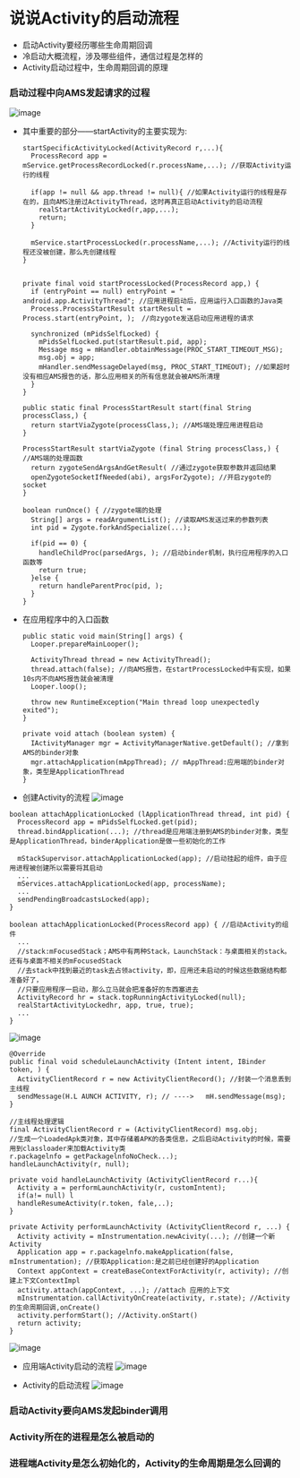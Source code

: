 # 说说Activity的启动流程
* 启动Activity要经历哪些生命周期回调
* 冷启动大概流程，涉及哪些组件，通信过程是怎样的
* Activity启动过程中，生命周期回调的原理

### 启动过程中向AMS发起请求的过程
![image](https://github.com/SilenceWeak/Framework/blob/main/Pic/startActivity.jpg)
* 其中重要的部分——startActivity的主要实现为:
  ```
  startSpecificActivityLocked(ActivityRecord r,...){
    ProcessRecord app = mService.getProcessRecordLocked(r.processName,...); //获取Activity运行的线程
    
    if(app != null && app.thread != null){ //如果Activity运行的线程是存在的，且向AMS注册过ActivityThread，这时再真正启动Activity的启动流程
      realStartActivityLocked(r,app,...);
      return;
    }
    
    mService.startProcessLocked(r.processName,...); //Activity运行的线程还没被创建，那么先创建线程
  }
  

  private final void startProcessLocked(ProcessRecord app,) {
    if (entryPoint == null) entryPoint = " android.app.ActivityThread"; //应用进程启动后，应用运行入口函数的Java类
    Process.ProcessStartResult startResult = Process.start(entryPoint, );　//向zygote发送启动应用进程的请求

    synchronized (mPidsSelfLocked) {
      mPidsSelfLocked.put(startResult.pid, app);
      Message msg = mHandler.obtainMessage(PROC_START_TIMEOUT_MSG);
      msg.obj = app;
      mHandler.sendMessageDelayed(msg, PROC_START_TIMEOUT); //如果超时没有相应AMS报告的话，那么应用相关的所有信息就会被AMS所清理
    }
  }

  public static final ProcessStartResult start(final String processClass,) {
    return startViaZygote(processClass,); //AMS端处理应用进程启动
  }
  
  ProcessStartResult startViaZygote (final String processClass,) { //AMS端的处理函数
    return zygoteSendArgsAndGetResult( //通过zygote获取参数并返回结果
    openZygoteSocketIfNeeded(abi), argsForZygote); //开启zygote的socket
  }

  boolean runOnce() { //zygote端的处理
    String[] args = readArgumentList(); //读取AMS发送过来的参数列表
    int pid = Zygote.forkAndSpecialize(...);

    if(pid == 0) {
      handleChildProc(parsedArgs, ); //启动binder机制，执行应用程序的入口函数等
      return true;
    }else {
      return handleParentProc(pid, );
    } 
  }
  ```
* 在应用程序中的入口函数
  ```
  public static void main(String[] args) {
    Looper.prepareMainLooper();
    
    ActivityThread thread = new ActivityThread();
    thread.attach(false); //向AMS报告，在startProcessLocked中有实现，如果10s内不向AMS报告就会被清理
    Looper.loop();
    
    throw new RuntimeException("Main thread loop unexpectedly exited");
  }
  
  private void attach (boolean system) {
    IActivityManager mgr = ActivityManagerNative.getDefault(); //拿到AMS的binder对象
    mgr.attachApplication(mAppThread); // mAppThread:应用端的binder对象，类型是ApplicationThread
  }
  ```
* 创建Activity的流程
![image](https://github.com/SilenceWeak/Framework/blob/main/Pic/ProcessOfCreateActivity.jpg)
```
boolean attachApplicationLocked (lApplicationThread thread, int pid) {
  ProcessRecord app = mPidsSelfLocked.get(pid);
  thread.bindApplication(...); //thread是应用端注册到AMS的binder对象，类型是ApplicationThread，binderApplication是做一些初始化的工作
  
  mStackSupervisor.attachApplicationLocked(app); //启动挂起的组件，由于应用进程被创建所以需要将其启动
  ...
  mServices.attachApplicationLocked(app, processName);
  ...
  sendPendingBroadcastsLocked(app);
}

boolean attachApplicationLocked(ProcessRecord app) { //启动Activity的组件
  ...
  //stack:mFocusedStack；AMS中有两种Stack，LaunchStack：与桌面相关的stack。还有与桌面不相关的mFocusedStack
  //去stack中找到最近的task去占领activity，即，应用还未启动的时候这些数据结构都准备好了，
  //只要应用程序一启动，那么立马就会把准备好的东西塞进去
  ActivityRecord hr = stack.topRunningActivityLocked(null);
  realStartActivityLockedhr, app, true, true);
  ...
}
```
![image](https://github.com/SilenceWeak/Framework/blob/main/Pic/RealStartActivityLocked.jpg)
```
@Override 
public final void scheduleLaunchActivity (Intent intent, IBinder token, ) {
  ActivityClientRecord r = new ActivityClientRecord(); //封装一个消息丢到主线程
  sendMessage(H.L AUNCH ACTIVITY, r); // ---->   mH.sendMessage(msg);
}

//主线程处理逻辑
final ActivityClientRecord r = (ActivityClientRecord) msg.obj;
//生成一个LoadedApk类对象，其中存储着APK的各类信息，之后启动Activity的时候，需要用到classloader来加载Activity类
r.packagelnfo = getPackagelnfoNoCheck...); 
handleLaunchActivity(r, null);

private void handleLaunchActivity (ActivityClientRecord r...){
  Activity a = performLaunchActivity(r, customIntent);
  if(a!= null) l
  handleResumeActivity(r.token, fale,..);
}

private Activity performLaunchActivity (ActivityClientRecord r, ...) {
  Activity activity = mInstrumentation.newAcivity(...); //创建一个新Activity
  Application app = r.packagelnfo.makeApplication(false, mInstrumentation); //获取Application:是之前已经创建好的Application
  Context appContext = createBaseContextForActivity(r, activity); //创建上下文ContextImpl
  activity.attach(appContext, ...); //attach 应用的上下文
  mInstrumentation.callActivityOnCreate(activity, r.state); //Activity的生命周期回调,onCreate()
  activity.performStart(); //Activity.onStart()
  return activity;
}
```
![image](https://github.com/SilenceWeak/Framework/blob/main/Pic/HandleOnResume.jpg)

* 应用端Activity启动的流程
![image](https://github.com/SilenceWeak/Framework/blob/main/Pic/应用端Activity启动的流程.jpg)

* Activity的启动流程
![image](https://github.com/SilenceWeak/Framework/blob/main/Pic/Activity的启动流程.jpg)

###  启动Activity要向AMS发起binder调用
###  Activity所在的进程是怎么被启动的
###  进程端Activity是怎么初始化的，Activity的生命周期是怎么回调的
